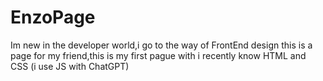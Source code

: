 # EnzoPage
Im new in the developer world,i go to the way of FrontEnd design this is a page for my friend,this is my first pague with i recently know HTML and CSS (i use JS with ChatGPT)
